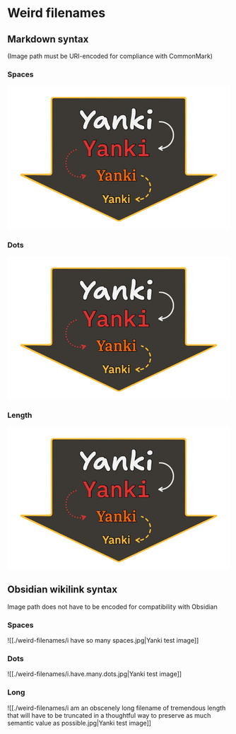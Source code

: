 # Weird filenames

## Markdown syntax

(Image path must be URI-encoded for compliance with CommonMark)

### Spaces

![Yanki test image](./weird-filenames/i%20have%20so%20many%20spaces.jpg)

### Dots

![Yanki test image](./weird-filenames/i.have.many.dots.jpg)

### Length

![Yanki test image](./weird-filenames/i%20am%20an%20obscenely%20long%20filename%20of%20tremendous%20length%20that%20will%20have%20to%20be%20truncated%20in%20a%20thoughtful%20way%20to%20preserve%20as%20much%20semantic%20value%20as%20possible.jpg)

## Obsidian wikilink syntax

Image path does not have to be encoded for compatibility with Obsidian

### Spaces

![[./weird-filenames/i have so many spaces.jpg|Yanki test image]]

### Dots

![[./weird-filenames/i.have.many.dots.jpg|Yanki test image]]

### Long

![[./weird-filenames/i am an obscenely long filename of tremendous length that will have to be truncated in a thoughtful way to preserve as much semantic value as possible.jpg|Yanki test image]]
